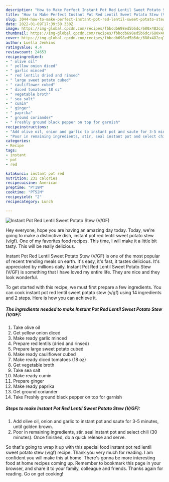 ```yaml
---
description: "How to Make Perfect Instant Pot Red Lentil Sweet Potato Stew (V/GF)"
title: "How to Make Perfect Instant Pot Red Lentil Sweet Potato Stew (V/GF)"
slug: 3044-how-to-make-perfect-instant-pot-red-lentil-sweet-potato-stew-v-gf
date: 2022-01-09T17:39:50.330Z
image: https://img-global.cpcdn.com/recipes/fbbcdb698ed5b6dc/680x482cq70/instant-pot-red-lentil-sweet-potato-stew-vgf-recipe-main-photo.jpg
thumbnail: https://img-global.cpcdn.com/recipes/fbbcdb698ed5b6dc/680x482cq70/instant-pot-red-lentil-sweet-potato-stew-vgf-recipe-main-photo.jpg
cover: https://img-global.cpcdn.com/recipes/fbbcdb698ed5b6dc/680x482cq70/instant-pot-red-lentil-sweet-potato-stew-vgf-recipe-main-photo.jpg
author: Luella Jenkins
ratingvalue: 4.4
reviewcount: 24653
recipeingredient:
- " olive oil"
- " yellow onion diced"
- " garlic minced"
- " red lentils dried and rinsed"
- " large sweet potato cubed"
- " cauliflower cubed"
- " diced tomatoes 18 oz"
- " vegetable broth"
- " sea salt"
- " cumin"
- " ginger"
- " paprika"
- " ground coriander"
- " Freshly ground black pepper on top for garnish"
recipeinstructions:
- "Add olive oil, onion and garlic to instant pot and saute for 3-5 minutes, until golden brown."
- "Poor in remaining ingredients, stir, seal instant pot and select chili (30 minutes). Once finished, do a quick release and serve."
categories:
- Recipe
tags:
- instant
- pot
- red

katakunci: instant pot red 
nutrition: 231 calories
recipecuisine: American
preptime: "PT19M"
cooktime: "PT52M"
recipeyield: "2"
recipecategory: Lunch

---
```



![Instant Pot Red Lentil Sweet Potato Stew (V/GF)](https://img-global.cpcdn.com/recipes/fbbcdb698ed5b6dc/680x482cq70/instant-pot-red-lentil-sweet-potato-stew-vgf-recipe-main-photo.jpg)

Hey everyone, hope you are having an amazing day today. Today, we're going to make a distinctive dish, instant pot red lentil sweet potato stew (v/gf). One of my favorites food recipes. This time, I will make it a little bit tasty. This will be really delicious.

Instant Pot Red Lentil Sweet Potato Stew (V/GF) is one of the most popular of recent trending meals on earth. It's easy, it's fast, it tastes delicious. It's appreciated by millions daily. Instant Pot Red Lentil Sweet Potato Stew (V/GF) is something that I have loved my entire life. They are nice and they look wonderful.




To get started with this recipe, we must first prepare a few ingredients. You can cook instant pot red lentil sweet potato stew (v/gf) using 14 ingredients and 2 steps. Here is how you can achieve it.

<!--inarticleads1-->

##### The ingredients needed to make Instant Pot Red Lentil Sweet Potato Stew (V/GF):

1. Take  olive oil
1. Get  yellow onion diced
1. Make ready  garlic minced
1. Prepare  red lentils (dried and rinsed)
1. Prepare  large sweet potato cubed
1. Make ready  cauliflower cubed
1. Make ready  diced tomatoes (18 oz)
1. Get  vegetable broth
1. Take  sea salt
1. Make ready  cumin
1. Prepare  ginger
1. Make ready  paprika
1. Get  ground coriander
1. Take  Freshly ground black pepper on top for garnish




<!--inarticleads2-->

##### Steps to make Instant Pot Red Lentil Sweet Potato Stew (V/GF):

1. Add olive oil, onion and garlic to instant pot and saute for 3-5 minutes, until golden brown.
1. Poor in remaining ingredients, stir, seal instant pot and select chili (30 minutes). Once finished, do a quick release and serve.




So that's going to wrap it up with this special food instant pot red lentil sweet potato stew (v/gf) recipe. Thank you very much for reading. I am confident you will make this at home. There's gonna be more interesting food at home recipes coming up. Remember to bookmark this page in your browser, and share it to your family, colleague and friends. Thanks again for reading. Go on get cooking!
